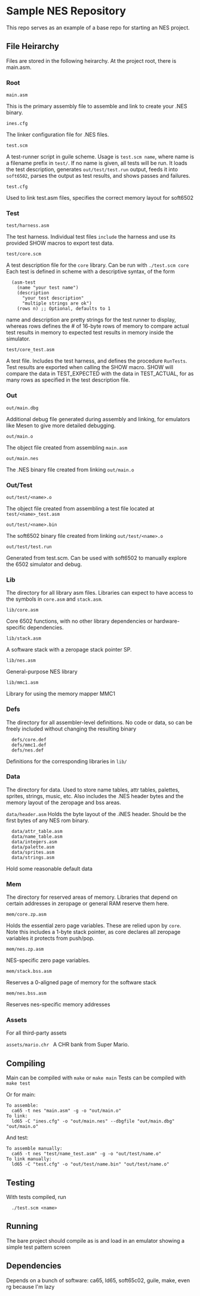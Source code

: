 # Sample NES Repository
This repo serves as an example of a base repo for starting an NES project.

## File Heirarchy
Files are stored in the following heirarchy. At the project root, there is main.asm.

### Root
`main.asm`

This is the primary assembly file to assemble and link to create your .NES binary.

`ines.cfg`

The linker configuration file for .NES files.

`test.scm`

A test-runner script in guile scheme. Usage is `test.scm name`, where name is a filename prefix in `test/`.
If no name is given, all tests will be run.
It loads the test description, generates `out/test/test.run` output,
feeds it into `soft6502`, parses the output as test results, and shows passes and failures.

`test.cfg`

Used to link test.asm files, specifies the correct memory layout for soft6502

### Test
`test/harness.asm`

The test harness. Individual test files `include` the harness and use its provided SHOW macros to export test data.

`test/core.scm`

A test description file for the `core` library.
Can be run with `./test.scm core`
Each test is defined in scheme with a descriptive syntax, of the form
```
  (asm-test
    (name "your test name")
    (description
      "your test description"
      "multiple strings are ok")
    (rows n) ;; Optional, defaults to 1
```
name and description are pretty strings for the test runner to display, whereas rows defines the # of 16-byte rows
of memory to compare actual test results in memory to expected test results in memory inside the simulator.

`test/core_test.asm`

A test file. Includes the test harness, and defines the procedure `RunTests`.
Test results are exported when calling the SHOW macro. SHOW will compare the data
in TEST_EXPECTED with the data in TEST_ACTUAL, for as many rows as specified in the test description file.

### Out
`out/main.dbg`

Additional debug file generated during assembly and linking, for emulators like Mesen to give more detailed debugging.

`out/main.o`

The object file created from assembling `main.asm`

`out/main.nes`

The .NES binary file created from linking `out/main.o`

### Out/Test

`out/test/<name>.o`

The object file created from assembling a test file located at `test/<name>_test.asm`

`out/test/<name>.bin`

The soft6502 binary file created from linking `out/test/<name>.o`

`out/test/test.run`

Generated from test.scm. Can be used with soft6502 to manually explore the 6502 simulator and debug.

### Lib
The directory for all library asm files. Libraries can expect to have access to the symbols in `core.asm` and `stack.asm`.

`lib/core.asm`

Core 6502 functions, with no other library dependencies or hardware-specific dependencies.

`lib/stack.asm`

A software stack with a zeropage stack pointer SP.

`lib/nes.asm`

General-purpose NES library

`lib/mmc1.asm`

Library for using the memory mapper MMC1

### Defs
The directory for all assembler-level definitions. No code or data, so can be freely included without changing the resulting binary

```
  defs/core.def
  defs/mmc1.def
  defs/nes.def
```

Definitions for the corresponding libraries in `lib/`

### Data
The directory for data. Used to store name tables, attr tables, palettes, sprites, strings, music, etc. Also includes the .NES header bytes and the memory layout of the zeropage and bss areas.

`data/header.asm`
Holds the byte layout of the .iNES header. Should be the first bytes of any NES rom binary.

```
  data/attr_table.asm
  data/name_table.asm
  data/integers.asm
  data/palette.asm
  data/sprites.asm
  data/strings.asm
```
Hold some reasonable default data

### Mem
The directory for reserved areas of memory. Libraries that depend on certain addresses in zeropage or general RAM reserve them here.

`mem/core.zp.asm`

Holds the essential zero page variables. These are relied upon by `core`. Note this includes a 1-byte stack pointer, as core
declares all zeropage variables it protects from push/pop.

`mem/nes.zp.asm`

NES-specific zero page variables.

`mem/stack.bss.asm`

Reserves a 0-aligned page of memory for the software stack

`mem/nes.bss.asm`

Reserves nes-specific memory addresses

### Assets
For all third-party assets

`assets/mario.chr `
A CHR bank from Super Mario.

## Compiling
Main can be compiled with `make` or `make main`
Tests can be compiled with `make test`

Or for main:
```
To assemble:
  ca65 -t nes "main.asm" -g -o "out/main.o"
To link:
  ld65 -C "ines.cfg" -o "out/main.nes" --dbgfile "out/main.dbg" "out/main.o"
```

And test:
```
To assemble manually:
  ca65 -t nes "test/name_test.asm" -g -o "out/test/name.o"
To link manually:
  ld65 -C "test.cfg" -o "out/test/name.bin" "out/test/name.o"
```

## Testing
With tests compiled, run
```
  ./test.scm <name>
```

## Running
The bare project should compile as is and load in an emulator showing a simple test pattern screen

## Dependencies
Depends on a bunch of software: ca65, ld65, soft65c02, guile, make, even rg because I'm lazy
